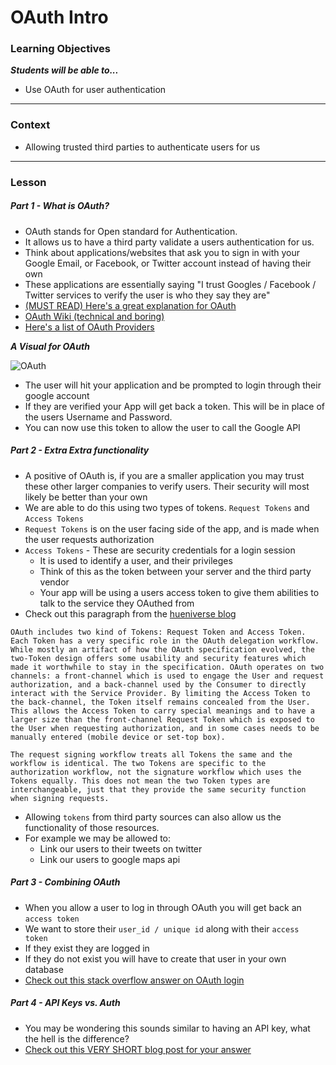 # OAuth Intro

### Learning Objectives
***Students will be able to...***

* Use OAuth for user authentication

---

### Context

* Allowing trusted third parties to authenticate users for us

---

### Lesson

##### Part 1 - What is OAuth?

* OAuth stands for Open standard for Authentication. 
* It allows us to have a third party validate a users authentication for us. 
* Think about applications/websites that ask you to sign in with your Google Email, or Facebook, or Twitter account instead of having their own
* These applications are essentially saying "I trust Googles / Facebook / Twitter services to verify the user is who they say they are"
* [(MUST READ) Here's a great explanation for OAuth](http://hueniverse.com/oauth/guide/terminology/)
* [OAuth Wiki (technical and boring)](https://en.wikipedia.org/wiki/OAuth)
* [Here's a list of OAuth Providers](https://en.wikipedia.org/wiki/List_of_OAuth_providers)

***A Visual for OAuth***

![OAuth](https://developers.google.com/accounts/images/webflow.png)

* The user will hit your application and be prompted to login through their google account
* If they are verified your App will get back a token. This will be in place of the users Username and Password. 
* You can now use this token to allow the user to call the Google API

##### Part 2 - Extra Extra functionality

* A positive of OAuth is, if you are a smaller application you may trust these other larger companies to verify users. Their security will most likely be better than your own
* We are able to do this using two types of tokens. `Request Tokens` and `Access Tokens`
* `Request Tokens` is on the user facing side of the app, and is made when the user requests authorization
* `Access Tokens` - These are security credentials for a login session
	* It is used to identify a user, and their privileges
	* Think of this as the token between your server and the third party vendor
	* Your app will be using a users access token to give them abilities to talk to the service they OAuthed from
* Check out this paragraph from the [hueniverse blog](http://hueniverse.com/2008/10/03/beginners-guide-to-oauth-part-iii-security-architecture/)

```
OAuth includes two kind of Tokens: Request Token and Access Token. Each Token has a very specific role in the OAuth delegation workflow. While mostly an artifact of how the OAuth specification evolved, the two-Token design offers some usability and security features which made it worthwhile to stay in the specification. OAuth operates on two channels: a front-channel which is used to engage the User and request authorization, and a back-channel used by the Consumer to directly interact with the Service Provider. By limiting the Access Token to the back-channel, the Token itself remains concealed from the User. This allows the Access Token to carry special meanings and to have a larger size than the front-channel Request Token which is exposed to the User when requesting authorization, and in some cases needs to be manually entered (mobile device or set-top box).

The request signing workflow treats all Tokens the same and the workflow is identical. The two Tokens are specific to the authorization workflow, not the signature workflow which uses the Tokens equally. This does not mean the two Token types are interchangeable, just that they provide the same security function when signing requests.
```
* Allowing `tokens` from third party sources can also allow us the functionality of those resources. 
* For example we may be allowed to:
	* Link our users to their tweets on twitter
	* Link our users to google maps api


##### Part 3 - Combining OAuth 

* When you allow a user to log in through OAuth you will get back an `access token`
* We want to store their `user_id / unique id` along with their `access token`
* If they exist they are logged in
* If they do not exist you will have to create that user in your own database
* [Check out this stack overflow answer on OAuth login](http://stackoverflow.com/questions/11165088/what-is-the-standard-with-oauth-for-remembering-users)

##### Part 4 - API Keys vs. Auth

* You may be wondering this sounds similar to having an API key, what the hell is the difference?
* [Check out this VERY SHORT blog post for your answer](http://www.srimax.com/index.php/do-you-need-api-keys-api-identity-vs-authorization/)